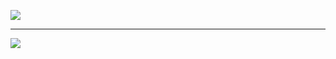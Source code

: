 ![](https://github-readme-streak-stats.herokuapp.com/?user=ZhihaoWan&theme=tokyonight&hide_border=false)<br/>


---
[![](https://visitcount.itsvg.in/api?id=ZhihaoWan&icon=0&color=0)](https://visitcount.itsvg.in)

<!-- Proudly created with GPRM ( https://gprm.itsvg.in ) -->
